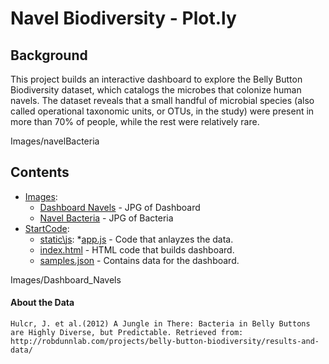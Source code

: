 # Navel Biodiversity - Plot.ly

## Background
This project builds an interactive dashboard to explore the Belly Button Biodiversity dataset, which catalogs the microbes that colonize human navels.
The dataset reveals that a small handful of microbial species (also called operational taxonomic units, or OTUs, in the study) were present in more than 70% of people, while the rest were relatively rare.

Images/navelBacteria

## Contents
* [Images](Images):
    * [Dashboard Navels](Images/Dashboard_Navels) - JPG of Dashboard
    * [Navel Bacteria](Images/navelBacteria) - JPG of Bacteria
* [StartCode](StartCode):
    * [static\js](StartCode/static\js):
        *[app.js](StartCode/static\js/app.js) - Code that anlayzes the data.
    * [index.html](StartCode/index.html) - HTML code that builds dashboard.
    * [samples.json](StartCode/samples.json) - Contains data for the dashboard.

Images/Dashboard_Navels

#### About the Data
    Hulcr, J. et al.(2012) A Jungle in There: Bacteria in Belly Buttons are Highly Diverse, but Predictable. Retrieved from: http://robdunnlab.com/projects/belly-button-biodiversity/results-and-data/

